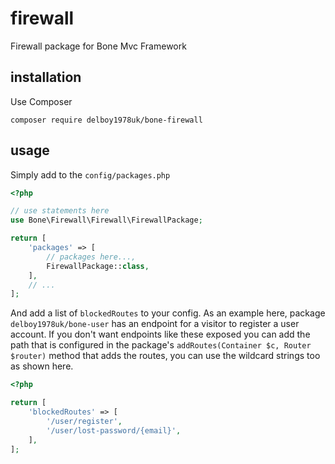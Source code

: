 # firewall
Firewall package for Bone Mvc Framework
## installation
Use Composer
```
composer require delboy1978uk/bone-firewall
```
## usage
Simply add to the `config/packages.php`
```php
<?php

// use statements here
use Bone\Firewall\Firewall\FirewallPackage;

return [
    'packages' => [
        // packages here...,
        FirewallPackage::class,
    ],
    // ...
];
```
And add a list of `blockedRoutes` to your config. As an example here, package `delboy1978uk/bone-user` has an endpoint 
for a visitor to register a user account. If you don't want endpoints like these exposed you can add the path that is 
configured in the package's `addRoutes(Container $c, Router $router)` method that adds the routes, you can use the 
wildcard strings too as shown here. 
```php
<?php

return [
    'blockedRoutes' => [
        '/user/register',
        '/user/lost-password/{email}',
    ],
];
```